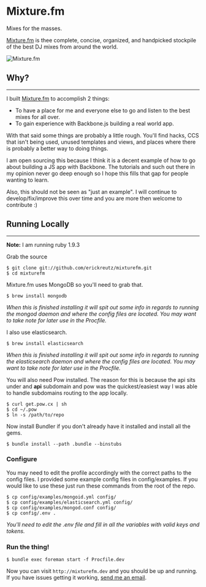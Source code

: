 # Mixture.fm #
Mixes for the masses. 

[Mixture.fm](http://mixture.fm) is thee complete, concise, organized, and handpicked stockpile of the best DJ mixes from around the world.

![Mixture.fm](http://f.cl.ly/items/1U2y1i250Q2G0h1K410S/mixturefm.png)

## Why? ##
---
I built [Mixture.fm](http://mixture.fm) to accomplish 2 things:

* To have a place for me and everyone else to go and listen to the best mixes for all over.
* To gain experience with Backbone.js building a real world app.

With that said some things are probably a little rough. You'll find hacks, CCS that isn't being used, unused templates and views, and places where there is probably a better way to doing things.

I am open sourcing this because I think it is a decent example of how to go about building a JS app with Backbone. The tutorials and such out there in my opinion never go deep enough so I hope this fills that gap for people wanting to learn. 

Also, this should not be seen as "just an example". I will continue to develop/fix/improve this over time and you are more then welcome to contribute :) 


## Running Locally ##
---
**Note:** I am running ruby 1.9.3
	
Grab the source

	$ git clone git://github.com/erickreutz/mixturefm.git
	$ cd mixturefm
	
Mixture.fm uses MongoDB so you'll need to grab that. 
	
	$ brew install mongodb
	
_When this is finished installing it will spit out some info in regards to running the mongod daemon and where the config files are located. You may want to take note for later use in the Procfile._

I also use elasticsearch.
	
	$ brew install elasticsearch
	
_When this is finished installing it will spit out some info in regards to running the elasticsearch daemon and where the config files are located. You may want to take note for later use in the Procfile._
	

You will also need Pow installed. The reason for this is because the api sits under and __api__ subdomain and pow was the quickest/easiest way I was able to handle subdomains routing to the app locally. 

	$ curl get.pow.cx | sh
	$ cd ~/.pow
	$ ln -s /path/to/repo

Now install Bundler if you don't already have it installed and install all the gems.

	$ bundle install --path .bundle --binstubs


### Configure ###
You may need to edit the profile accordingly with the correct paths to the config files. I provided some example config files in config/examples. If you would like to use these just run these commands from the root of the repo.

	$ cp config/examples/mongoid.yml config/
	$ cp config/examples/elasticsearch.yml config/
	$ cp config/examples/mongod.conf config/
	$ cp config/.env .
	
_You'll need to edit the .env file and fill in all the variables with valid keys and tokens._


### Run the thing! ###
	$ bundle exec foreman start -f Procfile.dev

Now you can visit `http://mixturefm.dev` and you should be up and running. If you have issues getting it working, [send me an email](mailto:eric@airkrft.com).